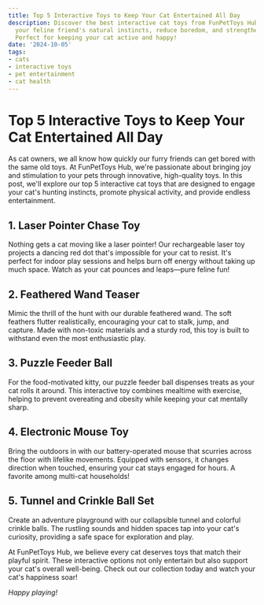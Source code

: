 ```yaml
---
title: Top 5 Interactive Toys to Keep Your Cat Entertained All Day
description: Discover the best interactive cat toys from FunPetToys Hub that stimulate
  your feline friend's natural instincts, reduce boredom, and strengthen your bond.
  Perfect for keeping your cat active and happy!
date: '2024-10-05'
tags:
- cats
- interactive toys
- pet entertainment
- cat health
---
```


# Top 5 Interactive Toys to Keep Your Cat Entertained All Day

As cat owners, we all know how quickly our furry friends can get bored with the same old toys. At FunPetToys Hub, we're passionate about bringing joy and stimulation to your pets through innovative, high-quality toys. In this post, we'll explore our top 5 interactive cat toys that are designed to engage your cat's hunting instincts, promote physical activity, and provide endless entertainment.

## 1. Laser Pointer Chase Toy

Nothing gets a cat moving like a laser pointer! Our rechargeable laser toy projects a dancing red dot that's impossible for your cat to resist. It's perfect for indoor play sessions and helps burn off energy without taking up much space. Watch as your cat pounces and leaps—pure feline fun!

## 2. Feathered Wand Teaser

Mimic the thrill of the hunt with our durable feathered wand. The soft feathers flutter realistically, encouraging your cat to stalk, jump, and capture. Made with non-toxic materials and a sturdy rod, this toy is built to withstand even the most enthusiastic play.

## 3. Puzzle Feeder Ball

For the food-motivated kitty, our puzzle feeder ball dispenses treats as your cat rolls it around. This interactive toy combines mealtime with exercise, helping to prevent overeating and obesity while keeping your cat mentally sharp.

## 4. Electronic Mouse Toy

Bring the outdoors in with our battery-operated mouse that scurries across the floor with lifelike movements. Equipped with sensors, it changes direction when touched, ensuring your cat stays engaged for hours. A favorite among multi-cat households!

## 5. Tunnel and Crinkle Ball Set

Create an adventure playground with our collapsible tunnel and colorful crinkle balls. The rustling sounds and hidden spaces tap into your cat's curiosity, providing a safe space for exploration and play.

At FunPetToys Hub, we believe every cat deserves toys that match their playful spirit. These interactive options not only entertain but also support your cat's overall well-being. Check out our collection today and watch your cat's happiness soar!

*Happy playing!*
